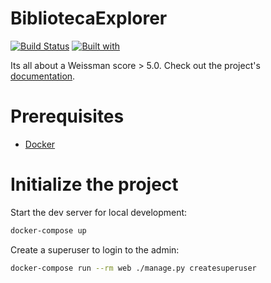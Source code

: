 # BibliotecaExplorer

[![Build Status](https://travis-ci.org/DiegoGomez21/BibliotecaExplorer.svg?branch=master)](https://travis-ci.org/DiegoGomez21/BibliotecaExplorer)
[![Built with](https://img.shields.io/badge/Built_with-Cookiecutter_Django_Rest-F7B633.svg)](https://github.com/agconti/cookiecutter-django-rest)

Its all about a Weissman score > 5.0. Check out the project's [documentation](http://DiegoGomez21.github.io/BibliotecaExplorer/).

# Prerequisites

- [Docker](https://docs.docker.com/docker-for-mac/install/)

# Initialize the project

Start the dev server for local development:

```bash
docker-compose up
```

Create a superuser to login to the admin:

```bash
docker-compose run --rm web ./manage.py createsuperuser
```
